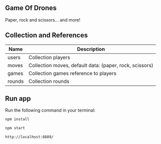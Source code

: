 ## Game Of Drones

Paper, rock and scissors... and more!

## Collection and References

Name                  | Description
----------------------|-----------------------------------------------------------------------------
users                 | Collection players
moves                 | Collection moves, default data: (paper, rock, scissors)
games                 | Collection games reference to players
rounds                | Collection rounds



## Run app

Run the following command in your terminal:

```bash
npm install
```

```bash
npm start
```
```bash
http://localhost:8889/
```
